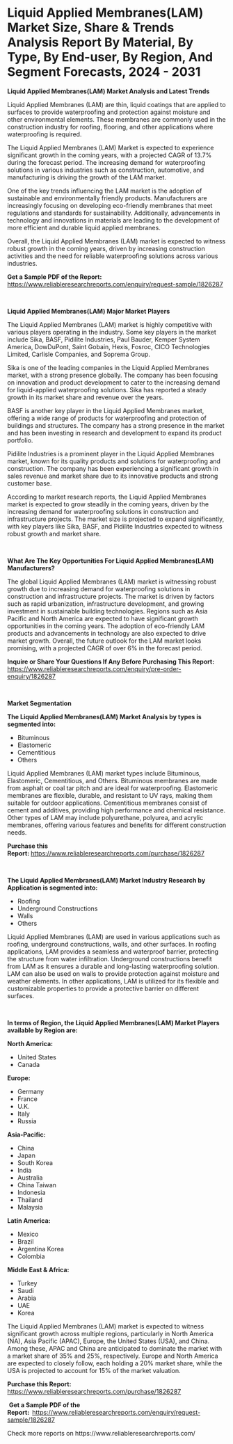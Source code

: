 <p><h1>Liquid Applied Membranes(LAM) Market Size, Share & Trends Analysis Report By Material, By Type, By End-user, By Region, And Segment Forecasts, 2024 - 2031</h1></p><p><strong>Liquid Applied Membranes(LAM) Market Analysis and Latest Trends</strong></p>
<p><p>Liquid Applied Membranes (LAM) are thin, liquid coatings that are applied to surfaces to provide waterproofing and protection against moisture and other environmental elements. These membranes are commonly used in the construction industry for roofing, flooring, and other applications where waterproofing is required.</p><p>The Liquid Applied Membranes (LAM) Market is expected to experience significant growth in the coming years, with a projected CAGR of 13.7% during the forecast period. The increasing demand for waterproofing solutions in various industries such as construction, automotive, and manufacturing is driving the growth of the LAM market.</p><p>One of the key trends influencing the LAM market is the adoption of sustainable and environmentally friendly products. Manufacturers are increasingly focusing on developing eco-friendly membranes that meet regulations and standards for sustainability. Additionally, advancements in technology and innovations in materials are leading to the development of more efficient and durable liquid applied membranes.</p><p>Overall, the Liquid Applied Membranes (LAM) market is expected to witness robust growth in the coming years, driven by increasing construction activities and the need for reliable waterproofing solutions across various industries.</p></p>
<p><strong>Get a Sample PDF of the Report:&nbsp;</strong> <a href="https://www.reliableresearchreports.com/enquiry/request-sample/1826287">https://www.reliableresearchreports.com/enquiry/request-sample/1826287</a></p>
<p>&nbsp;</p>
<p><strong>Liquid Applied Membranes(LAM) Major Market Players</strong></p>
<p><p>The Liquid Applied Membranes (LAM) market is highly competitive with various players operating in the industry. Some key players in the market include Sika, BASF, Pidilite Industries, Paul Bauder, Kemper System America, DowDuPont, Saint Gobain, Hexis, Fosroc, CICO Technologies Limited, Carlisle Companies, and Soprema Group.</p><p>Sika is one of the leading companies in the Liquid Applied Membranes market, with a strong presence globally. The company has been focusing on innovation and product development to cater to the increasing demand for liquid-applied waterproofing solutions. Sika has reported a steady growth in its market share and revenue over the years.</p><p>BASF is another key player in the Liquid Applied Membranes market, offering a wide range of products for waterproofing and protection of buildings and structures. The company has a strong presence in the market and has been investing in research and development to expand its product portfolio.</p><p>Pidilite Industries is a prominent player in the Liquid Applied Membranes market, known for its quality products and solutions for waterproofing and construction. The company has been experiencing a significant growth in sales revenue and market share due to its innovative products and strong customer base.</p><p>According to market research reports, the Liquid Applied Membranes market is expected to grow steadily in the coming years, driven by the increasing demand for waterproofing solutions in construction and infrastructure projects. The market size is projected to expand significantly, with key players like Sika, BASF, and Pidilite Industries expected to witness robust growth and market share.</p></p>
<p>&nbsp;</p>
<p><strong>What Are The Key Opportunities For Liquid Applied Membranes(LAM) Manufacturers?</strong></p>
<p><p>The global Liquid Applied Membranes (LAM) market is witnessing robust growth due to increasing demand for waterproofing solutions in construction and infrastructure projects. The market is driven by factors such as rapid urbanization, infrastructure development, and growing investment in sustainable building technologies. Regions such as Asia Pacific and North America are expected to have significant growth opportunities in the coming years. The adoption of eco-friendly LAM products and advancements in technology are also expected to drive market growth. Overall, the future outlook for the LAM market looks promising, with a projected CAGR of over 6% in the forecast period.</p></p>
<p><strong>Inquire or Share Your Questions If Any Before Purchasing This Report:</strong> <a href="https://www.reliableresearchreports.com/enquiry/pre-order-enquiry/1826287">https://www.reliableresearchreports.com/enquiry/pre-order-enquiry/1826287</a></p>
<p>&nbsp;</p>
<p><strong>Market Segmentation</strong></p>
<p><strong>The Liquid Applied Membranes(LAM) Market Analysis by types is segmented into:</strong></p>
<p><ul><li>Bituminous</li><li>Elastomeric</li><li>Cementitious</li><li>Others</li></ul></p>
<p><p>Liquid Applied Membranes (LAM) market types include Bituminous, Elastomeric, Cementitious, and Others. Bituminous membranes are made from asphalt or coal tar pitch and are ideal for waterproofing. Elastomeric membranes are flexible, durable, and resistant to UV rays, making them suitable for outdoor applications. Cementitious membranes consist of cement and additives, providing high performance and chemical resistance. Other types of LAM may include polyurethane, polyurea, and acrylic membranes, offering various features and benefits for different construction needs.</p></p>
<p><strong>Purchase this Report:&nbsp;</strong><a href="https://www.reliableresearchreports.com/purchase/1826287">https://www.reliableresearchreports.com/purchase/1826287</a></p>
<p>&nbsp;</p>
<p><strong>The Liquid Applied Membranes(LAM) Market Industry Research by Application is segmented into:</strong></p>
<p><ul><li>Roofing</li><li>Underground Constructions</li><li>Walls</li><li>Others</li></ul></p>
<p><p>Liquid Applied Membranes (LAM) are used in various applications such as roofing, underground constructions, walls, and other surfaces. In roofing applications, LAM provides a seamless and waterproof barrier, protecting the structure from water infiltration. Underground constructions benefit from LAM as it ensures a durable and long-lasting waterproofing solution. LAM can also be used on walls to provide protection against moisture and weather elements. In other applications, LAM is utilized for its flexible and customizable properties to provide a protective barrier on different surfaces.</p></p>
<p>&nbsp;</p>
<p><strong>In terms of Region, the Liquid Applied Membranes(LAM) Market Players available by Region are:</strong></p>
<p>
    <p> <strong> North America: </strong>
        <ul>
            <li>United States</li>
            <li>Canada</li>
        </ul>
        </p> 
    <p> <strong> Europe: </strong>
        <ul>
            <li>Germany</li>
            <li>France</li>
            <li>U.K.</li>
            <li>Italy</li>
            <li>Russia</li>
        </ul>
        </p> 
    <p> <strong> Asia-Pacific: </strong>
        <ul>
            <li>China</li>
            <li>Japan</li>
            <li>South Korea</li>
            <li>India</li>
            <li>Australia</li>
            <li>China Taiwan</li>
            <li>Indonesia</li>
            <li>Thailand</li>
            <li>Malaysia</li>
        </ul>
        </p> 
    <p> <strong> Latin America: </strong>
        <ul>
            <li>Mexico</li>
            <li>Brazil</li>
            <li>Argentina Korea</li>
            <li>Colombia</li>
        </ul>
        </p> 
    <p> <strong> Middle East & Africa: </strong>
        <ul>
            <li>Turkey</li>
            <li>Saudi</li>
            <li>Arabia</li>
            <li>UAE</li>
            <li>Korea</li>
        </ul>
    </p>
    </p>
<p><p>The Liquid Applied Membranes (LAM) market is expected to witness significant growth across multiple regions, particularly in North America (NA), Asia Pacific (APAC), Europe, the United States (USA), and China. Among these, APAC and China are anticipated to dominate the market with a market share of 35% and 25%, respectively. Europe and North America are expected to closely follow, each holding a 20% market share, while the USA is projected to account for 15% of the market valuation.</p></p>
<p><strong>Purchase this Report: </strong><a href="https://www.reliableresearchreports.com/purchase/1826287">https://www.reliableresearchreports.com/purchase/1826287</a></p>
<p>&nbsp;<strong>Get a Sample PDF of the Report:&nbsp;&nbsp;</strong><a href="https://www.reliableresearchreports.com/enquiry/request-sample/1826287">https://www.reliableresearchreports.com/enquiry/request-sample/1826287</a></p>
<p><strong></strong></p>
<p>Check more reports on https://www.reliableresearchreports.com/</p>